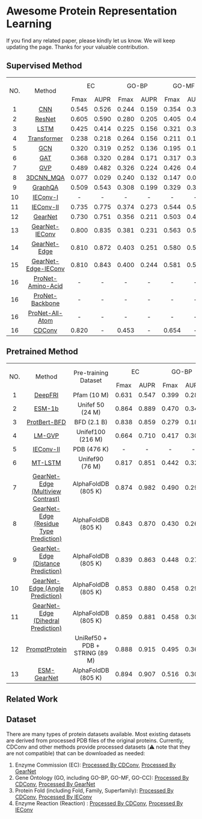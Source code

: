 # Awesome Protein Representation Learning
If you find any related paper, please kindly let us know. We will keep updating the page. Thanks for your valuable contribution.

## Supervised Method

<table>
    <tr>
        <td rowspan="2" align="center">NO.</td>
        <td rowspan="2" align="center">Method</td>
        <td colspan="2" align="center">EC</td>
        <td colspan="2" align="center">GO-BP</td>
        <td colspan="2" align="center">GO-MF</td>
        <td colspan="2" align="center">GO-CC</td>
        <td>Fold-Fold</td>
        <td>Fold-Superfamily</td>
        <td>Fold-Family</td>
        <td>Reaction</td>
    </tr>
    <tr>
        <td align="center"> Fmax</td>
        <td align="center">AUPR</td>
        <td align="center">Fmax</td>
        <td align="center">AUPR</td>
        <td align="center">Fmax</td>
        <td align="center">AUPR</td>
        <td align="center">Fmax</td>
        <td align="center">AUPR</td>
        <td colspan="4" align="center">Accuracy</td>
    </tr>
    <tr align="center">
        <td>1</td>
        <td><a href="https://github.com/googleinterns/protein-embedding-retrieval/blob/master/cnn_protein_landscapes.ipynb">CNN</a></td>
        <td>0.545</td>
        <td>0.526</td>
        <td>0.244</td>
        <td>0.159</td>
        <td>0.354</td>
        <td>0.351</td>
        <td>0.287</td>
        <td>0.204</td>
        <td>0.113</td>
        <td>0.134</td>
        <td>0.534</td>
        <td>0.517</td>
    </tr>
    <tr align="center">
        <td>2</td>
        <td> <a href="https://github.com/songlab-cal/tape">ResNet</a></td>
        <td>0.605</td>
        <td>0.590</td>
        <td>0.280</td>
        <td>0.205</td>
        <td>0.405</td>
        <td>0.434</td>
        <td>0.304</td>
        <td>0.214</td>
        <td>0.101</td>
        <td>0.072</td>
        <td>0.235</td>
        <td>0.241</td>
    </tr>
    <tr align="center">
        <td>3</td>
        <td><a href="https://github.com/songlab-cal/tape">LSTM</a></td>
        <td>0.425</td>
        <td>0.414</td>
        <td>0.225</td>
        <td>0.156</td>
        <td>0.321</td>
        <td>0.334</td>
        <td>0.283</td>
        <td>0.192</td>
        <td>0.064</td>
        <td>0.043</td>
        <td>0.181</td>
        <td>0.110</td>
    </tr>
    <tr align="center">
        <td>4</td>
        <td><a href="https://github.com/songlab-cal/tape">Transformer</a></td>
        <td>0.238</td>
        <td>0.218</td>
        <td>0.264</td>
        <td>0.156</td>
        <td>0.211</td>
        <td>0.177</td>
        <td>0.405</td>
        <td>0.210</td>
        <td>0.092</td>
        <td>0.088</td>
        <td>0.404</td>
        <td>0.266</td>
    </tr>
    <tr align="center">
        <td>5</td>
        <td><a href="https://github.com/DeepGraphLearning/torchdrug/blob/master/torchdrug/models/gcn.py">GCN</a></td>
        <td>0.320</td>
        <td>0.319</td>
        <td>0.252</td>
        <td>0.136</td>
        <td>0.195</td>
        <td>0.147</td>
        <td>0.329</td>
        <td>0.175</td>
        <td>0.168</td>
        <td>0.213</td>
        <td>0.828</td>
        <td>0.673</td>
    </tr>
    <tr align="center">
        <td>6</td>
        <td><a href="https://github.com/DeepGraphLearning/torchdrug/blob/master/torchdrug/models/gat.py">GAT</a></td>
        <td>0.368</td>
        <td>0.320</td>
        <td>0.284</td>
        <td>0.171</td>
        <td>0.317</td>
        <td>0.319</td>
        <td>0.385</td>
        <td>0.249</td>
        <td>0.124</td>
        <td>0.165</td>
        <td>0.727</td>
        <td>0.556</td>
    </tr>
    <tr align="center">
        <td>7</td>
        <td> <a href="https://github.com/COMP6248-Reproducability-Challenge/Geometric-Vector-Perceptron/tree/master">GVP</a></td>
        <td>0.489</td>
        <td>0.482</td>
        <td>0.326</td>
        <td>0.224</td>
        <td>0.426</td>
        <td>0.458</td>
        <td>0.420</td>
        <td>0.279</td>
        <td>0.160</td>
        <td>0.225</td>
        <td>0.838</td>
        <td>0.655</td>
    </tr>
    <tr align="center">
        <td>8</td>
        <td><a href="https://github.com/lamoureux-lab/3DCNN_MQA/tree/pytorch1.0">3DCNN_MQA</a></td>
        <td>0.077</td>
        <td>0.029</td>
        <td>0.240</td>
        <td>0.132</td>
        <td>0.147</td>
        <td>0.075</td>
        <td>0.305</td>
        <td>0.144</td>
        <td>0.316</td>
        <td>0.454</td>
        <td>0.925</td>
        <td>0.722</td>
    </tr>
    <tr align="center">
        <td>9</td>
        <td><a href="https://github.com/baldassarreFe/graphqa">GraphQA</a></td>
        <td>0.509</td>
        <td>0.543</td>
        <td>0.308</td>
        <td>0.199</td>
        <td>0.329</td>
        <td>0.347</td>
        <td>0.413</td>
        <td>0.256</td>
        <td>0.237</td>
        <td>0.325</td>
        <td>0.844</td>
        <td>0.608</td>
    </tr>
        <tr align="center">
        <td>10</td>
        <td><a href="https://github.com/phermosilla/IEConv_proteins">IEConv-I</a></td>
        <td>-</td>
        <td>-</td>
        <td>-</td>
        <td>-</td>
        <td>-</td>
        <td>-</td>
        <td>-</td>
        <td>-</td>
        <td>0.450</td>
        <td>0.697</td>
        <td>0.989</td>
        <td>0.872</td>
    </tr>
    <tr align="center">
        <td>11</td>
        <td><a href="https://arxiv.org/abs/2205.15675">IEConv-II</a></td>
        <td>0.735</td>
        <td>0.775</td>
        <td>0.374</td>
        <td>0.273</td>
        <td>0.544</td>
        <td>0.572</td>
        <td>0.444</td>
        <td>0.316</td>
        <td>0.476</td>
        <td>0.702</td>
        <td>0.992</td>
        <td>0.872</td>
    </tr>
    <tr align="center">
        <td>12</td>
        <td><a href="https://github.com/DeepGraphLearning/GearNet">GearNet</a></td>
        <td>0.730</td>
        <td>0.751</td>
        <td>0.356</td>
        <td>0.211</td>
        <td>0.503</td>
        <td>0.490</td>
        <td>0.414</td>
        <td>0.276</td>
        <td>0.284</td>
        <td>0.426</td>
        <td>0.953</td>
        <td>0.794</td>
    </tr>
    <tr align="center">
        <td>13</td>
        <td><a href="https://github.com/DeepGraphLearning/GearNet">GearNet-IEConv</a></td>
        <td>0.800</td>
        <td>0.835</td>
        <td>0.381</td>
        <td>0.231</td>
        <td>0.563</td>
        <td>0.547</td>
        <td>0.422</td>
        <td>0.259</td>
        <td>0.423</td>
        <td>0.641</td>
        <td>0.991</td>
        <td>0.837</td>
    </tr>
    <tr align="center">
        <td>14</td>
        <td><a href="https://github.com/DeepGraphLearning/GearNet">GearNet-Edge</a></td>
        <td>0.810</td>
        <td>0.872</td>
        <td>0.403</td>
        <td>0.251</td>
        <td>0.580</td>
        <td>0.570</td>
        <td>0.450</td>
        <td>0.303</td>
        <td>0.440</td>
        <td>0.667</td>
        <td>0.991</td>
        <td>0.866</td>
    </tr>
    <tr align="center">
        <td>15</td>
        <td><a href="https://github.com/DeepGraphLearning/GearNet">GearNet-Edge-IEConv</a></td>
        <td>0.810</td>
        <td>0.843</td>
        <td>0.400</td>
        <td>0.244</td>
        <td>0.581</td>
        <td>0.561</td>
        <td>0.430</td>
        <td>0.284</td>
        <td>0.483</td>
        <td>0.703</td>
        <td>0.995</td>
        <td>0.853</td>
    </tr>
    <tr align="center">
        <td>16</td>
        <td><a href="https://arxiv.org/abs/2207.12600">ProNet-Amino-Acid</a></td>
        <td> - </td>
        <td> - </td>
        <td> - </td>
        <td> - </td>
        <td> - </td>
        <td> - </td>
        <td> - </td>
        <td> - </td>
        <td>0.515</td>
        <td>0.699</td>
        <td>0.990</td>
        <td>0.860</td>
    </tr>
    <tr align="center">
        <td>16</td>
        <td><a href="https://arxiv.org/abs/2207.12600">ProNet-Backbone</a></td>
        <td> - </td>
        <td> - </td>
        <td> - </td>
        <td> - </td>
        <td> - </td>
        <td> - </td>
        <td> - </td>
        <td> - </td>
        <td>0.527</td>
        <td>0.703</td>
        <td>0.993</td>
        <td>0.864</td>
    </tr>
    <tr align="center">
        <td>16</td>
        <td><a href="https://arxiv.org/abs/2207.12600">ProNet-All-Atom</a></td>
        <td> - </td>
        <td> - </td>
        <td> - </td>
        <td> - </td>
        <td> - </td>
        <td> - </td>
        <td> - </td>
        <td> - </td>
        <td>0.521</td>
        <td>0.690</td>
        <td>0.990</td>
        <td>0.856</td>
    </tr>
    <tr align="center">
        <td>16</td>
        <td><a href="https://github.com/hehefan/Continuous-Discrete-Convolution">CDConv</a></td>
        <td>0.820</td>
        <td> - </td>
        <td>0.453</td>
        <td> - </td>
        <td>0.654</td>
        <td> - </td>
        <td>0.479</td>
        <td> - </td>
        <td>0.567</td>
        <td>0.777</td>
        <td>0.996</td>
        <td>0.885</td>
    </tr>
</table>



## Pretrained Method
<table>
    <tr>
        <td rowspan="2" align="center">NO.</td>
        <td rowspan="2" align="center">Method</td>
        <td rowspan="2" align="center">Pre-training Dataset</td>
        <td colspan="2" align="center">EC</td>
        <td colspan="2" align="center">GO-BP</td>
        <td colspan="2" align="center">GO-MF</td>
        <td colspan="2" align="center">GO-CC</td>
        <td>Fold-Fold</td>
        <td>Fold-Superfamily</td>
        <td>Fold-Family</td>
        <td>Reaction</td>
    </tr>
    <tr>
        <td align="center">Fmax</td>
        <td align="center">AUPR</td>
        <td align="center">Fmax</td>
        <td align="center">AUPR</td>
        <td align="center">Fmax</td>
        <td align="center">AUPR</td>
        <td align="center">Fmax</td>
        <td align="center">AUPR</td>
        <td colspan="4" align="center">Accuracy</td>
    </tr>
    <tr align="center">
        <td>1</td>
        <td><a href="https://github.com/flatironinstitute/DeepFRI">DeepFRI</a></td>
        <td>Pfam (10 M)</td>
        <td>0.631</td>
        <td>0.547</td>
        <td>0.399</td>
        <td>0.282</td>
        <td>0.465</td>
        <td>0.462</td>
        <td>0.460</td>
        <td>0.363</td>
        <td>0.153</td>
        <td>0.206</td>
        <td>0.732</td>
        <td>0.633</td>
    </tr>
    <tr align="center">
        <td>2</td>
        <td><a href="https://github.com/facebookresearch/esm">ESM-1b</a></td>
        <td>Unifef 50 (24 M)</td>
        <td>0.864</td>
        <td>0.889</td>
        <td>0.470</td>
        <td>0.343</td>
        <td>0.657</td>
        <td>0.639</td>
        <td>0.488</td>
        <td>0.384</td>
        <td>0.268</td>
        <td>0.601</td>
        <td>0.978</td>
        <td>0.831</td>
    </tr>
    <tr align="center">
        <td>3</td>
        <td><a href="https://github.com/agemagician/ProtTrans">ProtBert-BFD</a></td>
        <td>BFD (2.1 B)</td>
        <td>0.838</td>
        <td>0.859</td>
        <td>0.279</td>
        <td>0.188</td>
        <td>0.456</td>
        <td>0.464</td>
        <td>0.408</td>
        <td>0.234</td>
        <td>0.266</td>
        <td>0.558</td>
        <td>0.976</td>
        <td>0.722</td>
    </tr>
    <tr align="center">
        <td>4</td>
        <td><a href="https://github.com/aws-samples/lm-gvp">LM-GVP</a></td>
        <td>Unifef100 (216 M)</td>
        <td>0.664</td>
        <td>0.710</td>
        <td>0.417</td>
        <td>0.302</td>
        <td>0.545</td>
        <td>0.580</td>
        <td>0.527</td>
        <td>0.423</td>
        <td>-</td>
        <td>-</td>
        <td>-</td>
        <td>-</td>
    </tr>
    <tr align="center">
        <td>5</td>
        <td> <a href="https://arxiv.org/abs/2205.15675">IEConv-II</a></td>
        <td>PDB (476 K)</td>
        <td>-</td>
        <td>-</td>
        <td>-</td>
        <td>-</td>
        <td>-</td>
        <td>-</td>
        <td>-</td>
        <td>-</td>
        <td>0.503</td>
        <td>0.806</td>
        <td>0.997</td>
        <td>0.876</td>
    </tr>
    <tr align="center">
        <td>6</td>
        <td><a href="https://github.com/tbepler/prose">MT-LSTM</a></td>
        <td>Unifef90 (76 M)</td>
        <td>0.817</td>
        <td>0.851</td>
        <td>0.442</td>
        <td>0.324</td>
        <td>0.591</td>
        <td>0.608</td>
        <td>0.492</td>
        <td>0.381</td>
        <td>-</td>
        <td>-</td>
        <td>-</td>
        <td>-</td>
    </tr>
    <tr align="center">
        <td>7</td>
        <td><a href="https://github.com/DeepGraphLearning/GearNet">GearNet-Edge (Multiview Contrast)</a></td>
        <td>AlphaFoldDB (805 K)</td>
        <td>0.874</td>
        <td>0.982</td>
        <td>0.490</td>
        <td>0.292</td>
        <td>0.654</td>
        <td>0.596</td>
        <td>0.488</td>
        <td>0.336</td>
        <td>0.541</td>
        <td>0.805</td>
        <td>0.999</td>
        <td>0.875</td>
    </tr>
    <tr align="center">
        <td>8</td>
        <td><a href="https://github.com/DeepGraphLearning/GearNet">GearNet-Edge (Residue Type Prediction)</a></td>
        <td>AlphaFoldDB (805 K)</td>
        <td>0.843</td>
        <td>0.870</td>
        <td>0.430</td>
        <td>0.267</td>
        <td>0.604</td>
        <td>0.583</td>
        <td>0.465</td>
        <td>0.311</td>
        <td>0.488</td>
        <td>0.710</td>
        <td>0.994</td>
        <td>0.866</td>
    </tr>
    <tr align="center">
        <td>9</td>
        <td><a href="https://github.com/DeepGraphLearning/GearNet">GearNet-Edge (Distance Prediction)</a></td>
        <td>AlphaFoldDB (805 K)</td>
        <td>0.839</td>
        <td>0.863</td>
        <td>0.448</td>
        <td>0.274</td>
        <td>0.616</td>
        <td>0.586</td>
        <td>0.464</td>
        <td>0.327</td>
        <td>0.509</td>
        <td>0.735</td>
        <td>0.994</td>
        <td>0.875</td>
    </tr>
    <tr align="center">
        <td>10</td>
        <td><a href="https://github.com/DeepGraphLearning/GearNet">GearNet-Edge (Angle Prediction)</a></td>
        <td>AlphaFoldDB (805 K)</td>
        <td>0.853</td>
        <td>0.880</td>
        <td>0.458</td>
        <td>0.291</td>
        <td>0.625</td>
        <td>0.603</td>
        <td>0.473</td>
        <td>0.331</td>
        <td>0.565</td>
        <td>0.763</td>
        <td>0.996</td>
        <td>0.868</td>
    </tr>
    <tr align="center">
        <td>11</td>
        <td><a href="https://github.com/DeepGraphLearning/GearNet">GearNet-Edge (Dihedral Prediction)</a></td>
        <td>AlphaFoldDB (805 K)</td>
        <td>0.859</td>
        <td>0.881</td>
        <td>0.458</td>
        <td>0.304</td>
        <td>0.626</td>
        <td>0.603</td>
        <td>0.465</td>
        <td>0.338</td>
        <td>0.518</td>
        <td>0.778</td>
        <td>0.996</td>
        <td>0.870</td>
    </tr>
    <tr align="center">
        <td>12</td>
        <td><a href="https://openreview.net/forum?id=XGagtiJ8XC">PromptProtein</a></td>
        <td>UniRef50 + PDB + STRING (89 M) </td>
        <td>0.888</td>
        <td>0.915</td>
        <td>0.495</td>
        <td>0.363</td>
        <td>0.677</td>
        <td>0.665</td>
        <td>0.551</td>
        <td>0.457</td>
        <td>-</td>
        <td>-</td>
        <td>-</td>
        <td>-</td>
    </tr>
    <tr align="center">
        <td>13</td>
        <td><a href="https://github.com/DeepGraphLearning/GearNet">ESM-GearNet</a></td>
        <td>AlphaFoldDB (805 K)</td>
        <td>0.894</td>
        <td>0.907</td>
        <td>0.516</td>
        <td>0.301</td>
        <td>0.684</td>
        <td>0.621</td>
        <td>0.506</td>
        <td>0.359</td>
        <td>-</td>
        <td>-</td>
        <td>-</td>
        <td>-</td>
    </tr>
</table>


## Related Work 


## Dataset
There are many types of protein datasets available. Most existing datasets are derived from processed PDB files of the original proteins. Currently, CDConv and other methods provide processed datasets (⚠️ note that they are not compatible) that can be downloaded as needed:
1. Enzyme Commission (EC): [Processed By CDConv](https://drive.google.com/file/d/1VEIyBSJbRf9x6k_w4Tqy5SC0G6NWWSWl/view?usp=sharing), [Processed By GearNet](https://zenodo.org/record/6622158/files/EnzymeCommission.zip)
2. Gene Ontology (GO, including GO-BP, GO-MF, GO-CC): [Processed By CDConv](https://drive.google.com/file/d/1H9zv9vjVXFjR0qjKFTBR3nYSQs3ek0hz/view?usp=sharing), [Processed By GearNet](https://zenodo.org/record/6622158/files/GeneOntology.zip)
3.  Protein Fold (including Fold, Family, Superfamily): [Processed By CDConv](https://drive.google.com/file/d/1vEdezR5L44swsw09WFnaA5zFuA1ZEXHI/view?usp=sharing), [Processed By IEConv](http://s3.amazonaws.com/songlabdata/proteindata/data_pytorch/remote_homology.tar.gz)
4. Enzyme Reaction (Reaction) : [Processed By CDConv](https://drive.google.com/file/d/1eL225Y_6TNYQYlVQNdNOsyK9-bSlDno4/view?usp=sharing), [Processed By IEConv](https://drive.google.com/uc?export=download&id=1udP6_90WYkwkvL1LwqIAzf9ibegBJ8rI)
